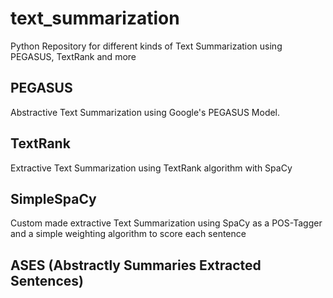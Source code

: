 # text_summarization
Python Repository for different kinds of Text Summarization using PEGASUS, TextRank and more 

## PEGASUS
Abstractive Text Summarization using Google's PEGASUS Model.

## TextRank
Extractive Text Summarization using TextRank algorithm with SpaCy

## SimpleSpaCy
Custom made extractive Text Summarization using SpaCy as a POS-Tagger and a simple weighting algorithm to score each sentence

## ASES (Abstractly Summaries Extracted Sentences)

